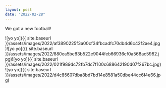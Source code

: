 ```yaml
---
layout: post
date: "2022-02-28"
---
```


We got a new football!

![yo yo]({{ site.baseurl }}/assets/images/2022/af3890225f3a00cf34fbcadfc70db4d6c42f2ae4.jpg)![yo yo]({{ site.baseurl }}/assets/images/2022/880ea5be83b522e9044feb66936cf0a568ac5982.jpg)![yo yo]({{ site.baseurl }}/assets/images/2022/021f989dc72fb7dc7f100c688642190d07f267bc.jpg)![yo yo]({{ site.baseurl }}/assets/images/2022/d4c85607dba8bd7bd14e8581a50dbe44cc6f4e66.jpg)
